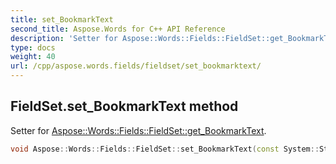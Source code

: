```yaml
---
title: set_BookmarkText
second_title: Aspose.Words for C++ API Reference
description: 'Setter for Aspose::Words::Fields::FieldSet::get_BookmarkText.'
type: docs
weight: 40
url: /cpp/aspose.words.fields/fieldset/set_bookmarktext/
---
```

## FieldSet.set_BookmarkText method


Setter for [Aspose::Words::Fields::FieldSet::get_BookmarkText](../get_bookmarktext/).

```cpp
void Aspose::Words::Fields::FieldSet::set_BookmarkText(const System::String &value)
```

